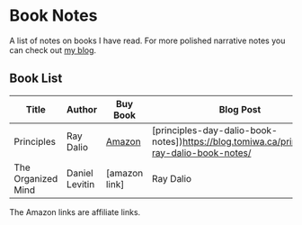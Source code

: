 # Book Notes
  
A list of  notes on books I have read. For more polished narrative notes you can check out [my blog](https://blog.tomiwa.ca).
  
## Book List

| Title |Author  |Buy Book  |Blog Post  |Github Notes |Date  |
|--|--|--|--|--|--|
|Principles  | Ray Dalio  |[Amazon](https://amzn.to/2KuNHuh)  | [principles-day-dalio-book-notes])https://blog.tomiwa.ca/principles-ray-dalio-book-notes/  |Ray Dalio  |Ray Dalio  |
|The Organized Mind  | Daniel Levitin  | [amazon link]  | Ray Dalio  |Ray Dalio  | June 20  |

The Amazon links are affiliate links.